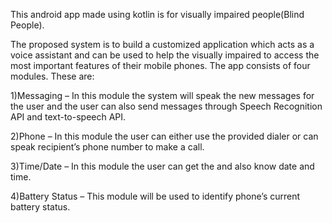 This android app made using kotlin is for visually impaired people(Blind People).

The proposed system is to build a customized application which acts as a voice assistant and can be used to help the visually impaired to access the most important features of their mobile phones. The app consists of four modules. These are:

1)Messaging – In this module the system will speak the new messages for the user and the user can also send messages through Speech Recognition API and text-to-speech API.

2)Phone  – In this module the user can either use the provided dialer or can speak recipient’s phone number to make a call.

3)Time/Date  – In this module the user can get the  and also know date and time.

4)Battery Status – This module will be used to identify phone’s current battery status.
